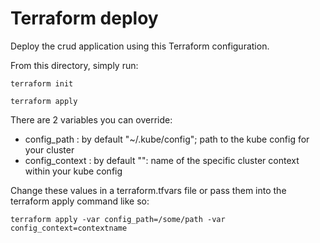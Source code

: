 # Terraform deploy

Deploy the crud application using this Terraform configuration.

From this directory, simply run:

`terraform init`

`terraform apply`

There are 2 variables you can override:
* config_path : by default "~/.kube/config"; path to the kube config for your cluster
* config_context : by default "": name of the specific cluster context within your kube config

Change these values in a terraform.tfvars file or pass them into the terraform apply command like so:

`terraform apply -var config_path=/some/path -var config_context=contextname`
